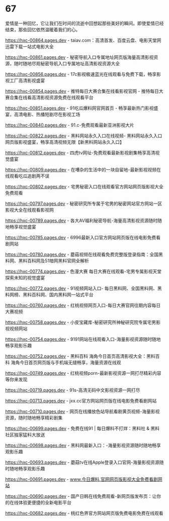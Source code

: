 # 67
爱情是一种回忆，它让我们在时间的流逝中回想起那些美好的瞬间。即使爱情已经结束，那些回忆依然温暖着我们的心。

https://hxc-00864.pages.dev - taiav.com：高清首发、百度云盘、电影天堂网迅雷下载一站式电影大全

https://hxc-00861.pages.dev - 秘密导航入口专属地址网页版海量高清影视资源，随时随地尽观秘密导航入口专属地址高清影视资源大全

https://hxc-00856.pages.dev - 17c影视极速蓝光在线观看与免费下载，畅享影视工厂高清影视盛宴

https://hxc-00854.pages.dev - 推特每日大赛合集在线看影视官网 - 推特每日大赛合集在线看高清影视资源免费在线观看平台

https://hxc-00851.pages.dev - 91吃瓜爆料网官网首页 - 畅享最新热门影视盛宴，高清电影、热播短剧尽在影视工场

https://hxc-00840.pages.dev - 91.c-免费观看最新亚洲影视大片

https://hxc-00822.pages.dev - 黑料网站永久入口在线视频- 黑料网站永久入口网页版影视盛宴，畅享高清视频无限【新黑料网站永久入口】

https://hxc-00812.pages.dev - 四虎tv网址-免费观看最新影视剧集畅享高清视觉盛宴

https://hxc-00809.pages.dev - 在嘈杂的生活中的一块自留地-最新影视视频在线观看吃瓜追剧两不误

https://hxc-00802.pages.dev - 宅男秘密入口在线观看官方网站网页版影视大全免费观看

https://hxc-00797.pages.dev - 秘密研究所专属于宅男的秘密网站官方网站一区影视大全在线观看影视网

https://hxc-00789.pages.dev - 各大AV福利秘密导航-海量高清影视资源随时随地畅享视觉盛宴

https://hxc-00785.pages.dev - 6996最新入口官方网站网页版在线电影免费看剧网站

https://hxc-00780.pages.dev - 蘑菇视频在线观看免费完整版登录指南：全国黑料网、黑料百科网及51暗网黑料官网全解析

https://hxc-00774.pages.dev - 色漫大赛 每日大赛在线观看-宅男专属影视天堂探索未知的视觉盛宴

https://hxc-00772.pages.dev - 91视频网站入口- 每日黑料网、全国黑料网、黑料网榜、黑料百科网、国内黑料网一站式平台

https://hxc-00760.pages.dev - 红桃视频网页入口-每日大赛官网往期内容每日大赛视频

https://hxc-00758.pages.dev - 小皮宝藏库-秘密研究所神秘研究院专属宅男影视视频网站

https://hxc-00754.pages.dev - 9191网站在线观看入口-海量影视资源随时随地畅享观影乐趣

https://hxc-00752.pages.dev - 黑料百科 海角今日首页高清影视大全：黑料百科 海角今日首页网页版与手机端无缝畅享，海量资源在线观

https://hxc-00749.pages.dev - 红桃视频porn-最新影视资源一网打尽精彩内容等你来发现

https://hxc-00719.pages.dev - 91s-高清无码中文影视资源一网打尽

https://hxc-00713.pages.dev - jxx.cc官方网站网页版在线电影免费看剧网站

https://hxc-00710.pages.dev - 网页在线播放色站导航看剧黄页视频-海量影视资源，随时随地畅享精彩剧集

https://hxc-00699.pages.dev - 免费在线91 | 每日爆料不打烊：黑料社 & 黑料社区独家猛料大放送

https://hxc-00698.pages.dev - 黑料网最新入口：-海量影视资源随时随地畅享观影乐趣

https://hxc-00693.pages.dev - 蘑菇tv在线Apple登录入口官网-海量影视资源随时随地畅享观影乐趣

https://hxc-00691.pages.dev - www.今日爆料.官网网页版影视大全免费看剧网站

https://hxc-00690.pages.dev - 国产日韩在线免费观看-新网页版发布页：让你的在线体验更便捷的全新电影平台

https://hxc-00682.pages.dev - 桃红色界官方网站网页版免费电影免费在线观看
